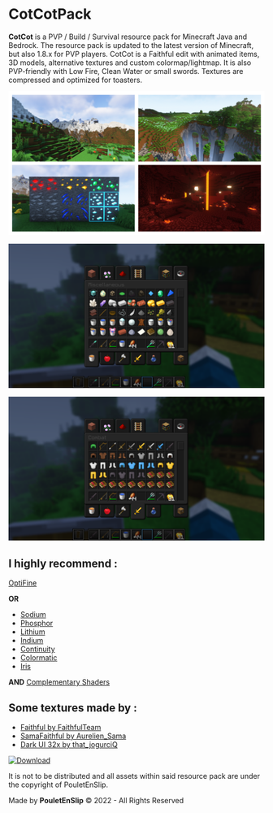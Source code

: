 <head>
  <title>CotCotPack</title>
  <link rel="stylesheet" href="../assets/css/style2.css?v=">
</head>

<div class="header">
  <div class="progress-container">
    <div class="progress-bar" id="myBar"></div>
  </div>  
</div>

# CotCotPack

**CotCot** is a PVP / Build / Survival resource pack for Minecraft Java and Bedrock. The resource pack is updated to the latest version of Minecraft, but also 1.8.x for PVP players. CotCot is a Faithful edit with animated items, 3D models, alternative textures and custom colormap/lightmap. It is also PVP-friendly with Low Fire, Clean Water or small swords. Textures are compressed and optimized for toasters.

![0](img/0.png)

![1](img/1.png)

![2](img/2.png)

## I highly recommend :

[OptiFine](https://www.optifine.net/home)

**OR**
* [Sodium](https://www.curseforge.com/minecraft/mc-mods/sodium)
* [Phosphor](https://www.curseforge.com/minecraft/mc-mods/phosphor)
* [Lithium](https://www.curseforge.com/minecraft/mc-mods/lithium)
* [Indium](https://www.curseforge.com/minecraft/mc-mods/indium/files)
* [Continuity](https://www.curseforge.com/minecraft/mc-mods/continuity/files)
* [Colormatic](https://www.curseforge.com/minecraft/mc-mods/colormatic)
* [Iris](https://www.curseforge.com/minecraft/mc-mods/irisshaders)

**AND**
[Complementary Shaders](https://www.curseforge.com/minecraft/customization/complementary-shaders)

## Some textures made by :

* [Faithful by FaithfulTeam](https://faithful.team)
* [SamaFaithful by Aurelien_Sama](https://www.youtube.com/channel/UCM2e9ub5nKQIvYbIPxSTbOg)
* [Dark UI 32x by that_jogurciQ](https://www.curseforge.com/minecraft/texture-packs/dark-ui-32x)

[![Download](https://www.pngall.com/wp-content/uploads/2/Downloadable-PDF-Button-PNG-Image.png)](https://github.com/PouletEnSlip/CotCotPack/releases)

It is not to be distributed and all assets within said
resource pack are under the copyright of PouletEnSlip.

Made by **PouletEnSlip** © 2022 - All Rights Reserved

<script src="../script/script.js"></script>

